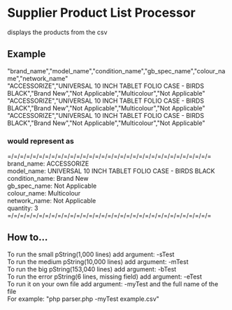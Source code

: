 # Supplier Product List Processor
displays the products from the csv
## Example
"brand_name","model_name","condition_name","gb_spec_name","colour_name","network_name"<br>
"ACCESSORIZE","UNIVERSAL 10 INCH TABLET FOLIO CASE - BIRDS BLACK","Brand New","Not Applicable","Multicolour","Not Applicable"<br>
"ACCESSORIZE","UNIVERSAL 10 INCH TABLET FOLIO CASE - BIRDS BLACK","Brand New","Not Applicable","Multicolour","Not Applicable"<br>
"ACCESSORIZE","UNIVERSAL 10 INCH TABLET FOLIO CASE - BIRDS BLACK","Brand New","Not Applicable","Multicolour","Not Applicable"<br>

### would represent as
=/=/=/=/=/=/=/=/=/=/=/=/=/=/=/=/=/=/=/=/=/=/=/=/=/=/=/=/=/=/=/=/=<br>
brand_name: ACCESSORIZE<br>
model_name: UNIVERSAL 10 INCH TABLET FOLIO CASE - BIRDS BLACK<br>
condition_name: Brand New<br>
gb_spec_name: Not Applicable<br>
colour_name: Multicolour<br>
network_name: Not Applicable<br>
quantity: 3<br>
=/=/=/=/=/=/=/=/=/=/=/=/=/=/=/=/=/=/=/=/=/=/=/=/=/=/=/=/=/=/=/=/=<br>

## How to...
To run the small pString(1,000 lines) add argument: -sTest<br>
To run the medium pString(10,000 lines) add argument: -mTest<br>
To run the big pString(153,040 lines) add argument: -bTest<br>
To run the error pString(6 lines, missing field) add argument: -eTest<br>
To run it on your own file add argument: -myTest and  the full name of the file<br>
For example: "php parser.php -myTest example.csv"<br>
